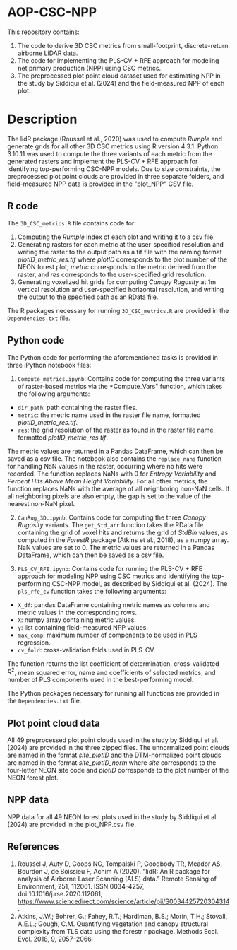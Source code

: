 # AOP-CSC-NPP
This repository contains:
1) The code to derive 3D CSC metrics from small-footprint, discrete-return airborne LiDAR data.
2) The code for implementing the PLS-CV + RFE approach for modeling net primary production (NPP) using CSC metrics. 
3) The preprocessed plot point cloud dataset used for estimating NPP in the study by Siddiqui et al. (2024) and the field-measured NPP of each plot.

# Description

The lidR package (Roussel et al., 2020) was used to compute *Rumple* and generate grids for all other 3D CSC metrics using R version 4.3.1. Python 3.10.11 was used to compute the three variants of each metric from the generated rasters and implement the PLS-CV + RFE approach for identifying top-performing CSC-NPP models. Due to size constraints, the preprocessed plot point clouds are provided in three separate folders, and field-measured NPP data is provided in the "plot_NPP" CSV file.

## R code

The `3D_CSC_metrics.R` file contains code for: 
1) Computing the *Rumple* index of each plot and writing it to a csv file.
2) Generating rasters for each metric at the user-specified resolution and writing the raster to the output path as a tif file with the naming format *plotID_metric_res.tif* where *plotID* corresponds to the plot number of the NEON forest plot, *metric* corresponds to the metric derived from the raster, and *res* corresponds to the user-specified grid resolution.
3) Generating voxelized hit grids for computing *Canopy Rugosity* at 1m vertical resolution and user-specified horizontal resolution, and writing the output to the specified path as an RData file.

The R packages necessary for running `3D_CSC_metrics.R` are provided in the `Dependencies.txt` file.

## Python code

The Python code for performing the aforementioned tasks is provided in three iPython notebook files:

1) `Compute_metrics.ipynb`:
Contains code for computing the three variants of raster-based metrics via the *Compute_Vars" function, which takes the following arguments:
- `dir_path`: path containing the raster files.
- `metric`: the metric name used in the raster file name, formatted *plotID_metric_res.tif*.
- `res`: the grid resolution of the raster as found in the raster file name, formatted *plotID_metric_res.tif*.

The metric values are returned in a Pandas DataFrame, which can then be saved as a csv file. The notebook also contains the `replace_nans` function for handling NaN values in the raster, occurring where no hits were recorded. The function replaces NaNs with 0 for *Entropy Variability* and *Percent Hits Above Mean Height Variability*. For all other metrics, the function replaces NaNs with the average of all neighboring non-NaN cells. If all neighboring pixels are also empty, the gap is set to the value of the nearest non-NaN pixel.

2) `CanRug_3D.ipynb`:
Contains code for computing the three *Canopy Rugosity* variants. The `get_Std_arr` function takes the RData file containing the grid of voxel hits and returns the grid of *StdBin* values, as computed in the *ForestR* package (Atkins et al., 2018), as a numpy array. NaN values are set to 0. The metric values are returned in a Pandas DataFrame, which can then be saved as a csv file. 

3) `PLS_CV_RFE.ipynb`:
Contains code for running the PLS-CV + RFE approach for modeling NPP using CSC metrics and identifying the top-performing CSC-NPP model, as described by Siddiqui et al. (2024). The `pls_rfe_cv` function takes the following arguments:
- `X_df`: pandas DataFrame containing metric names as columns and metric values in the corresponding rows.
- `X`: numpy array containing metric values.
- `y`: list containing field-measured NPP values.
- `max_comp`: maximum number of components to be used in PLS regression.
- `cv_fold`: cross-validation folds used in PLS-CV.

The function returns the list coefficient of determination, cross-validated $R^{2}$, mean squared error, name and coefficients of selected metrics, and number of PLS components used in the best-performing model.

The Python packages necessary for running all functions are provided in the `Dependencies.txt` file.

## Plot point cloud data

All 49 preprocessed plot point clouds used in the study by Siddiqui et al. (2024) are provided in the three zipped files. The unnormalized point clouds are named in the format *site_plotID* and the DTM-normalized point clouds are named in the format *site_plotID_norm* where *site* corresponds to the four-letter NEON site code and *plotID* corresponds to the plot number of the NEON forest plot.

## NPP data

NPP data for all 49 NEON forest plots used in the study by Siddiqui et al. (2024) are provided in the plot_NPP.csv file.

## References
1. Roussel J, Auty D, Coops NC, Tompalski P, Goodbody TR, Meador AS, Bourdon J, de Boissieu F, Achim A (2020). “lidR: An R package for analysis of Airborne Laser Scanning (ALS) data.” Remote Sensing of Environment, 251, 112061. ISSN 0034-4257, doi:10.1016/j.rse.2020.112061, https://www.sciencedirect.com/science/article/pii/S0034425720304314.
2. Atkins, J.W.; Bohrer, G.; Fahey, R.T.; Hardiman, B.S.; Morin, T.H.; Stovall, A.E.L.; Gough, C.M. Quantifying vegetation and canopy structural complexity from TLS data using the forestr r package. Methods Ecol. Evol. 2018, 9, 2057–2066.

